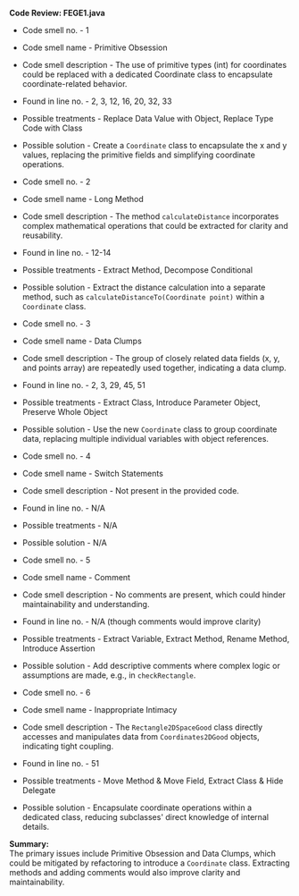 **Code Review: FEGE1.java**  
- Code smell no. - 1  
- Code smell name - Primitive Obsession  
- Code smell description - The use of primitive types (int) for coordinates could be replaced with a dedicated Coordinate class to encapsulate coordinate-related behavior.  
- Found in line no. - 2, 3, 12, 16, 20, 32, 33  
- Possible treatments - Replace Data Value with Object, Replace Type Code with Class  
- Possible solution - Create a `Coordinate` class to encapsulate the x and y values, replacing the primitive fields and simplifying coordinate operations.  

- Code smell no. - 2  
- Code smell name - Long Method  
- Code smell description - The method `calculateDistance` incorporates complex mathematical operations that could be extracted for clarity and reusability.  
- Found in line no. - 12-14  
- Possible treatments - Extract Method, Decompose Conditional  
- Possible solution - Extract the distance calculation into a separate method, such as `calculateDistanceTo(Coordinate point)` within a `Coordinate` class.  

- Code smell no. - 3  
- Code smell name - Data Clumps  
- Code smell description - The group of closely related data fields (x, y, and points array) are repeatedly used together, indicating a data clump.  
- Found in line no. - 2, 3, 29, 45, 51  
- Possible treatments - Extract Class, Introduce Parameter Object, Preserve Whole Object  
- Possible solution - Use the new `Coordinate` class to group coordinate data, replacing multiple individual variables with object references.  

- Code smell no. - 4  
- Code smell name - Switch Statements  
- Code smell description - Not present in the provided code.  
- Found in line no. - N/A  
- Possible treatments - N/A  
- Possible solution - N/A  

- Code smell no. - 5  
- Code smell name - Comment  
- Code smell description - No comments are present, which could hinder maintainability and understanding.  
- Found in line no. - N/A (though comments would improve clarity)  
- Possible treatments - Extract Variable, Extract Method, Rename Method, Introduce Assertion  
- Possible solution - Add descriptive comments where complex logic or assumptions are made, e.g., in `checkRectangle`.  

- Code smell no. - 6  
- Code smell name - Inappropriate Intimacy  
- Code smell description - The `Rectangle2DSpaceGood` class directly accesses and manipulates data from `Coordinates2DGood` objects, indicating tight coupling.  
- Found in line no. - 51  
- Possible treatments - Move Method & Move Field, Extract Class & Hide Delegate  
- Possible solution - Encapsulate coordinate operations within a dedicated class, reducing subclasses' direct knowledge of internal details.  

**Summary:**  
The primary issues include Primitive Obsession and Data Clumps, which could be mitigated by refactoring to introduce a `Coordinate` class. Extracting methods and adding comments would also improve clarity and maintainability.
